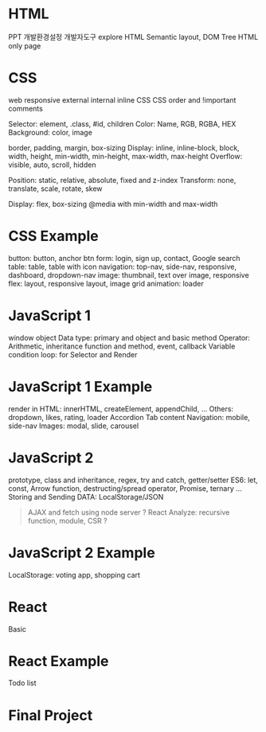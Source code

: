 # HTML
PPT
개발환경설정
개발자도구 explore
HTML Semantic layout, DOM Tree
HTML only page 


# CSS
web responsive
external internal inline CSS
CSS order and !important
comments

Selector: element, .class, #id, children
Color: Name, RGB, RGBA, HEX
Background: color, image 

border, padding, margin, box-sizing
Display: inline, inline-block, block,
width, height, min-width, min-height, max-width, max-height
Overflow: visible, auto, scroll, hidden

Position: static, relative, absolute, fixed and z-index
Transform: none, translate, scale, rotate, skew

Display: flex, box-sizing
@media with min-width and max-width

# CSS Example
button: button, anchor btn
form: login, sign up, contact, Google search 
table: table, table with icon
navigation: top-nav, side-nav, responsive, dashboard, dropdown-nav
image: thumbnail, text over image, responsive
flex: layout, responsive layout, image grid
animation: loader


# JavaScript 1
window object
Data type: primary and object and basic method
Operator: Arithmetic, 
inheritance
function and method, event, callback
Variable
condition
loop: for
Selector and Render

# JavaScript 1 Example
render in HTML: innerHTML, createElement, appendChild, ...
Others: dropdown, likes, rating, loader
Accordion
Tab content
Navigation: mobile, side-nav
Images: modal, slide, carousel

# JavaScript 2
prototype, class and inheritance, regex, try and catch, getter/setter
ES6: let, const, Arrow function, destructing/spread operator, Promise, ternary ...
Storing and Sending DATA: LocalStorage/JSON

> AJAX and fetch using node server ?
> React Analyze: recursive function, module, CSR ?

# JavaScript 2 Example
LocalStorage: voting app, shopping cart

# React
Basic

# React Example
Todo list


# Final Project



